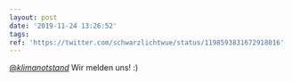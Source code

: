 ```yaml
---
layout: post
date: '2019-11-24 13:26:52'
tags: 
ref: 'https://twitter.com/schwarzlichtwue/status/1198593831672918016'
---
```

[@_klimanotstand_](https://twitter.com/_klimanotstand_) Wir melden uns! :)